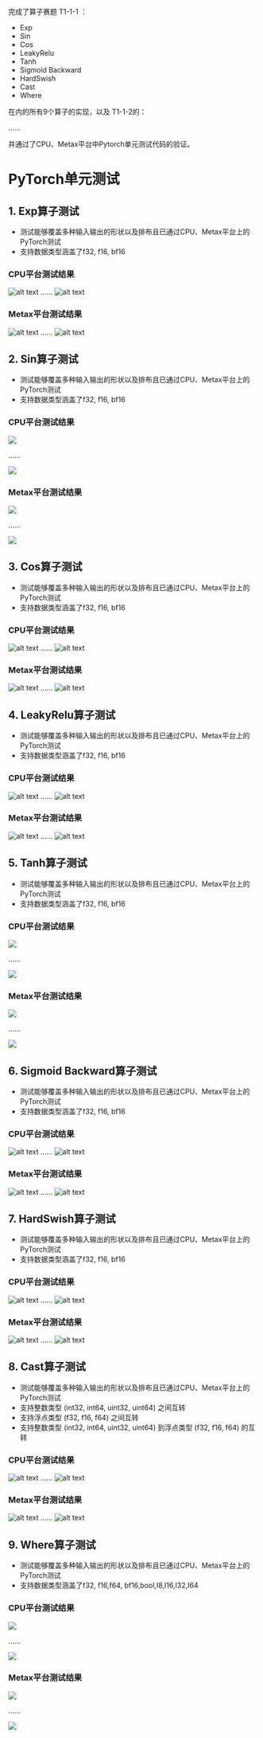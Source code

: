 完成了算子赛题 T1-1-1 ：
- Exp
- Sin
- Cos
- LeakyRelu
- Tanh
- Sigmoid Backward
- HardSwish
- Cast
- Where

在内的所有9个算子的实现，以及 T1-1-2的：

……

并通过了CPU、Metax平台中Pytorch单元测试代码的验证。


# PyTorch单元测试
## 1. Exp算子测试

- 测试能够覆盖多种输入输出的形状以及排布且已通过CPU、Metax平台上的PyTorch测试
- 支持数据类型涵盖了f32, f16, bf16


### CPU平台测试结果
![alt text](image.png)
……
![alt text](image-1.png)

### Metax平台测试结果
![alt text](image-2.png)
……
![alt text](image-3.png)

## 2. Sin算子测试
- 测试能够覆盖多种输入输出的形状以及排布且已通过CPU、Metax平台上的PyTorch测试
- 支持数据类型涵盖了f32, f16, bf16

### CPU平台测试结果

![](sin-cpu-1.png)

……

![](sin-cpu-2.png)

### Metax平台测试结果

![](sin-metax-1.png)

……

![](sin-metax-2.png)

## 3. Cos算子测试

- 测试能够覆盖多种输入输出的形状以及排布且已通过CPU、Metax平台上的PyTorch测试
- 支持数据类型涵盖了f32, f16, bf16
### CPU平台测试结果
![alt text](image-6.png)
……
![alt text](image-7.png)

### Metax平台测试结果
![alt text](image-4.png)
……
![alt text](image-5.png)

## 4. LeakyRelu算子测试
- 测试能够覆盖多种输入输出的形状以及排布且已通过CPU、Metax平台上的PyTorch测试
- 支持数据类型涵盖了f32, f16, bf16
### CPU平台测试结果
![alt text](image-8.png)
……
![alt text](image-9.png)
### Metax平台测试结果
![alt text](image-10.png)
……
![alt text](image-11.png)

## 5. Tanh算子测试
- 测试能够覆盖多种输入输出的形状以及排布且已通过CPU、Metax平台上的PyTorch测试
- 支持数据类型涵盖了f32, f16, bf16

### CPU平台测试结果

![](tanh-cpu-1.png)

……

![](tanh-cpu-2.png)

### Metax平台测试结果

![](tanh-metax-1.png)

……

![](tanh-metax-2.png)

## 6. Sigmoid Backward算子测试
- 测试能够覆盖多种输入输出的形状以及排布且已通过CPU、Metax平台上的PyTorch测试
- 支持数据类型涵盖了f32, f16, bf16
### CPU平台测试结果
![alt text](image-12.png)
……
![alt text](image-13.png)

### Metax平台测试结果
![alt text](image-14.png)
……
![alt text](image-15.png)

## 7. HardSwish算子测试
- 测试能够覆盖多种输入输出的形状以及排布且已通过CPU、Metax平台上的PyTorch测试
- 支持数据类型涵盖了f32, f16, bf16
### CPU平台测试结果
![alt text](image-16.png)
……
![alt text](image-17.png)
### Metax平台测试结果
![alt text](image-18.png)
……
![alt text](image-19.png)

## 8. Cast算子测试
- 测试能够覆盖多种输入输出的形状以及排布且已通过CPU、Metax平台上的PyTorch测试
- 支持整数类型 (int32, int64, uint32, uint64) 之间互转
- 支持浮点类型 (f32, f16, f64) 之间互转
- 支持整数类型 (int32, int64, uint32, uint64) 到浮点类型 (f32, f16, f64) 的互转
### CPU平台测试结果
![alt text](image-20.png)
……
![alt text](image-21.png)
### Metax平台测试结果
![alt text](image-22.png)
……
![alt text](image-23.png)

## 9. Where算子测试

- 测试能够覆盖多种输入输出的形状以及排布且已通过CPU、Metax平台上的PyTorch测试
- 支持数据类型涵盖了f32, f16,f64, bf16,bool,I8,I16,I32,I64

### CPU平台测试结果

![](where-cpu-1.png)

……

![](where-cpu-2.png)

### Metax平台测试结果

![](where-metax-1.png)

……

![](where-metax-2.png)

